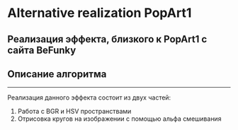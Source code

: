 # Alternative realization PopArt1
Реализация эффекта, близкого к PopArt1 с сайта BeFunky
---
## Описание алгоритма
---
Реализация данного эффекта состоит из двух частей:
1.  Работа с BGR и HSV пространствами
2.  Отрисовка кругов на изображении с помощью альфа смешивания
